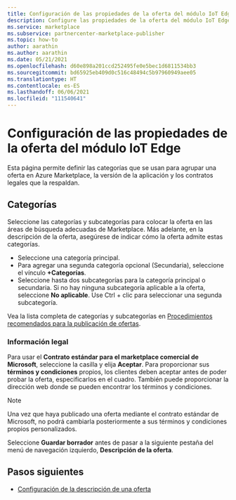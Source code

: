 ```yaml
---
title: Configuración de las propiedades de la oferta del módulo IoT Edge en Azure Marketplace
description: Configure las propiedades de la oferta del módulo IoT Edge en Azure Marketplace.
ms.service: marketplace
ms.subservice: partnercenter-marketplace-publisher
ms.topic: how-to
author: aarathin
ms.author: aarathin
ms.date: 05/21/2021
ms.openlocfilehash: d60e898a201ccd252495fe0e5bec1d6811534bb3
ms.sourcegitcommit: bd65925eb409d0c516c48494c5b97960949aee05
ms.translationtype: HT
ms.contentlocale: es-ES
ms.lasthandoff: 06/06/2021
ms.locfileid: "111540641"
---
```

# <a name="configure-iot-edge-module-offer-properties"></a>Configuración de las propiedades de la oferta del módulo IoT Edge

Esta página permite definir las categorías que se usan para agrupar una oferta en Azure Marketplace, la versión de la aplicación y los contratos legales que la respaldan.

## <a name="categories"></a>Categorías

Seleccione las categorías y subcategorías para colocar la oferta en las áreas de búsqueda adecuadas de Marketplace. Más adelante, en la descripción de la oferta, asegúrese de indicar cómo la oferta admite estas categorías.

- Seleccione una categoría principal.
- Para agregar una segunda categoría opcional (Secundaria), seleccione el vínculo **+Categorías**.
- Seleccione hasta dos subcategorías para la categoría principal o secundaria. Si no hay ninguna subcategoría aplicable a la oferta, seleccione **No aplicable**. Use Ctrl + clic para seleccionar una segunda subcategoría.

Vea la lista completa de categorías y subcategorías en [Procedimientos recomendados para la publicación de ofertas](gtm-offer-listing-best-practices.md).

### <a name="legal"></a>Información legal

Para usar el **Contrato estándar para el marketplace comercial de Microsoft**, seleccione la casilla y elija **Aceptar**. Para proporcionar sus **términos y condiciones** propios, los clientes deben aceptar antes de poder probar la oferta, especificarlos en el cuadro. También puede proporcionar la dirección web donde se pueden encontrar los términos y condiciones.

> [!NOTE]
> Una vez que haya publicado una oferta mediante el contrato estándar de Microsoft, no podrá cambiarla posteriormente a sus términos y condiciones propios personalizados.

Seleccione **Guardar borrador** antes de pasar a la siguiente pestaña del menú de navegación izquierdo, **Descripción de la oferta**.

## <a name="next-steps"></a>Pasos siguientes

- [Configuración de la descripción de una oferta](iot-edge-offer-listing.md)
